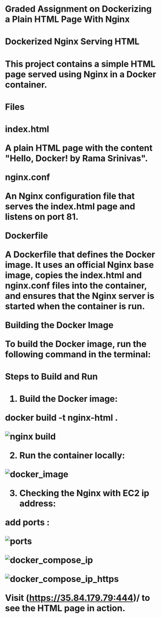 <h1> Graded Assignment on Dockerizing a Plain HTML Page With Nginx 
<h1> Dockerized Nginx Serving HTML <h1>

This project contains a simple HTML page served using Nginx in a Docker container.

<h1> Files <h1>
  
index.html

A plain HTML page with the content "Hello, Docker! by Rama Srinivas".

nginx.conf

An Nginx configuration file that serves the index.html page and listens on port 81.

Dockerfile

A Dockerfile that defines the Docker image. It uses an official Nginx base image, copies the index.html and nginx.conf files into the container, and ensures that the Nginx server is started when the container is run.

Building the Docker Image

To build the Docker image, run the following command in the terminal:


<h1> Steps to Build and Run <h1>

1. Build the Docker image:

docker build -t nginx-html .

![nginx build](https://github.com/user-attachments/assets/763e2896-7744-41c6-95f6-5f353d8f03a7)


2. Run the container locally:

![docker_image](https://github.com/user-attachments/assets/1992f83f-d0fe-4be0-a191-374f50fa873a)

3. Checking the Nginx with EC2 ip address:

add ports :

![ports](https://github.com/user-attachments/assets/6640c732-abec-4dc1-b8df-9f72097d8808)

![docker_compose_ip](https://github.com/user-attachments/assets/13eab417-e91b-4d2d-b756-ce2b4aab447f)

![docker_compose_ip_https](https://github.com/user-attachments/assets/4b3db4c4-e7b8-4fe0-aa1a-1a22dcad4061)

Visit (https://35.84.179.79:444)/ to see the HTML page in action.



